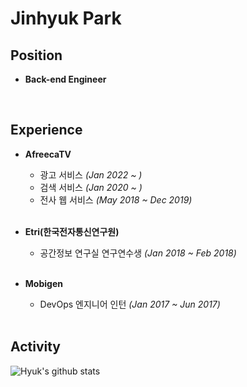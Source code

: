 # Jinhyuk Park

## Position
- **Back-end Engineer**

    <br/>
## Experience
- **AfreecaTV** 
    - 광고 서비스 *(Jan 2022 ~ )*
    - 검색 서비스 *(Jan 2020 ~ )*
    - 전사 웹 서비스 *(May 2018 ~ Dec 2019)*
    <br/>
- **Etri(한국전자통신연구원)**
    - 공간정보 연구실 연구연수생 *(Jan 2018 ~ Feb 2018)*
    <br/>
- **Mobigen**
    - DevOps 엔지니어 인턴 *(Jan 2017 ~ Jun 2017)*

    <br/>
## Activity

![Hyuk's github stats](https://github-readme-stats.vercel.app/api?username=JinHyukParkk&show_icons=true&theme=merko)


